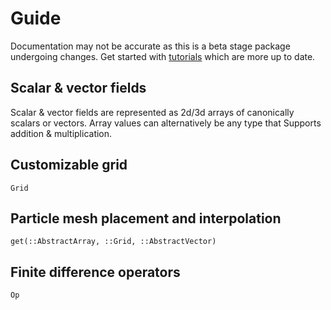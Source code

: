 # Guide

Documentation may not be accurate as this is a beta stage package undergoing changes. Get started with [tutorials](https://colab.research.google.com/drive/17JZEdK6aALxvn0JPBJEHGeK2nO1hPnhQ) which are more up to date.

## Scalar & vector fields

Scalar & vector fields are represented as 2d/3d arrays of canonically scalars or vectors. Array values can alternatively be any type that Supports addition & multiplication.

## Customizable grid

```@docs
Grid
```

## Particle mesh placement and interpolation

```@docs
get(::AbstractArray, ::Grid, ::AbstractVector)
```

## Finite difference operators

```@docs
Op
```

